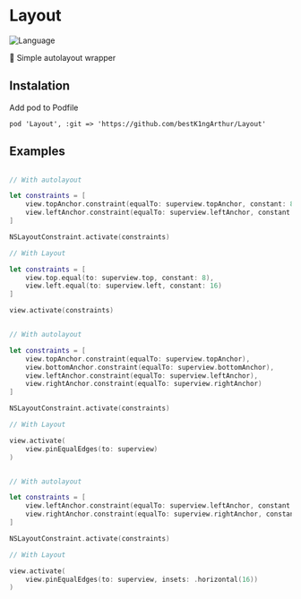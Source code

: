 # Layout
![Language](https://img.shields.io/static/v1?label=language&message=swift&color=orange)

📐 Simple autolayout wrapper

## Instalation

Add pod to Podfile

```
pod 'Layout', :git => 'https://github.com/bestK1ngArthur/Layout'
```


## Examples

```Swift

// With autolayout

let constraints = [
    view.topAnchor.constraint(equalTo: superview.topAnchor, constant: 8),
    view.leftAnchor.constraint(equalTo: superview.leftAnchor, constant: 16)
]

NSLayoutConstraint.activate(constraints)

// With Layout

let constraints = [
    view.top.equal(to: superview.top, constant: 8),
    view.left.equal(to: superview.left, constant: 16)
]

view.activate(constraints)

```

```Swift

// With autolayout

let constraints = [
    view.topAnchor.constraint(equalTo: superview.topAnchor),
    view.bottomAnchor.constraint(equalTo: superview.bottomAnchor),
    view.leftAnchor.constraint(equalTo: superview.leftAnchor),
    view.rightAnchor.constraint(equalTo: superview.rightAnchor)
]

NSLayoutConstraint.activate(constraints)

// With Layout

view.activate(
    view.pinEqualEdges(to: superview)
)

```

```Swift

// With autolayout

let constraints = [
    view.leftAnchor.constraint(equalTo: superview.leftAnchor, constant: 16),
    view.rightAnchor.constraint(equalTo: superview.rightAnchor, constant: -16)
]

NSLayoutConstraint.activate(constraints)

// With Layout

view.activate(
    view.pinEqualEdges(to: superview, insets: .horizontal(16))
)

```
